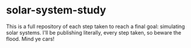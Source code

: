 # solar-system-study
This is a full repository of each step taken to reach a final goal: simulating solar systems. I'll be publishing literally, every step taken, so beware the flood. Mind ye cars!
